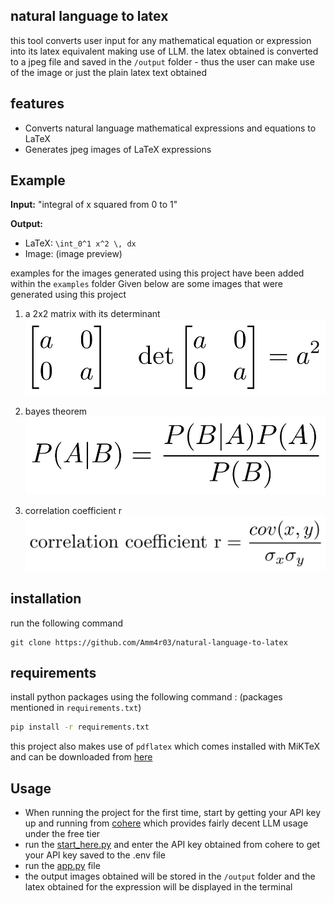 ## natural language to latex
this tool converts user input for any mathematical equation or expression into its latex equivalent making use of LLM. the latex obtained is converted to a jpeg file and saved in the `/output` folder - thus the user can make use of the image or just the plain latex text obtained

## features
- Converts natural language mathematical expressions and equations to LaTeX
- Generates jpeg images of LaTeX expressions

## Example
**Input:** "integral of x squared from 0 to 1"

**Output:**
- LaTeX: `\int_0^1 x^2 \, dx`
- Image: (image preview)

examples for the images generated using this project have been added within the `examples` folder
Given below are some images that were generated using this project

1. a 2x2 matrix with its determinant
    ![2x2matrixwithdeterminant](examples/a_2x2_matrix_with_its_determinant_1.jpg)

2. bayes theorem
    ![bayes_theorem](examples/bayes_theorem_1.jpg)

3. correlation coefficient r
    ![correlation_coeff](examples/correlation_coefficient_r_1.jpg)

## installation
run the following command 
```git
git clone https://github.com/Amm4r03/natural-language-to-latex
```

## requirements
install python packages using the following command :
(packages mentioned in `requirements.txt`)

```cmd
pip install -r requirements.txt
```

this project also makes use of `pdflatex` which comes installed with MiKTeX and can be downloaded from [here](https://miktex.org/howto/download-miktex)

## Usage
- When running the project for the first time, start by getting your API key up and running from [cohere](https://dashboard.cohere.com/api-keys) which provides fairly decent LLM usage under the free tier
- run the [start_here.py](start_here.py) and enter the API key obtained from cohere to get your API key saved to the .env file 
- run the [app.py](app.py) file
- the output images obtained will be stored in the `/output` folder and the latex obtained for the expression will be displayed in the terminal